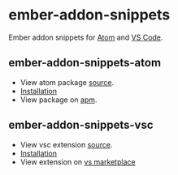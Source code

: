 # ember-addon-snippets

Ember addon snippets for [Atom](http://atom.io/) and [VS Code](http://code.visualstudio.com/).

## ember-addon-snippets-atom
* View atom package [source](https://github.com/ciena-blueplanet/ember-addon-snippets-atom).
* [Installation](https://github.com/ciena-blueplanet/ember-addon-snippets-atom#consuming-ember-addon-snippets-in-atom)
* View package on [apm](https://atom.io/packages/ember-addon-snippets).

## ember-addon-snippets-vsc
* View vsc extension [source](https://github.com/ciena-blueplanet/ember-addon-snippets-vsc).
* [Installation](https://github.com/ciena-blueplanet/ember-addon-snippets-vsc#consuming-ember-addon-snippets-in-vsc)
* View extension on [vs marketplace](https://marketplace.visualstudio.com/items?itemName=ciena-blueplanet.ember-addon-snippets)
